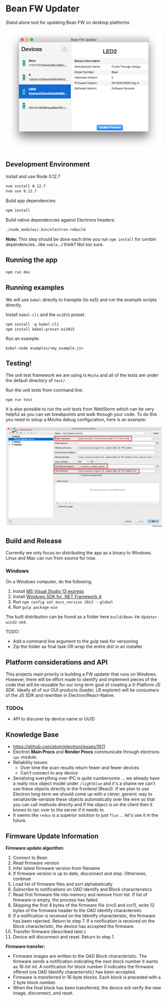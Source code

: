 # Bean FW Updater

Stand alone tool for updating Bean FW on desktop platforms

![Bean Connected](./docs/img/screenshot-bean-connected.png)

## Development Environment

Install and use Node 0.12.7

```bash
nvm install 0.12.7
nvm use 0.12.7
```

Build app dependencies:

```bash
npm install
```

Build native dependencies against Electrons headers:

```bash
./node_modules/.bin/electron-rebuild
```

__Note:__ This step should be done each time you run `npm install` for _certain_ dependencies...like `noble`...i think?  Not too sure.

## Running the app

```bash
npm run dev
```

## Running examples

We will use `babel` directly to transpile (to es5) and run the example scripts directly.

Install `babel-cli` and the `es2015` preset.

```
npm install -g babel-cli
npm install babel-preset-es2015
```

Run an example:

```
babel-node examples/<my_example.js>
```

## Testing!

The unit test framework we are using is `Mocha` and all of the tests are under the default directory of `test/`.

Run the unit tests from command line:

```
npm run test
```

It is also possible to run the unit tests from WebStorm which can be very helpful as you can set breakpoints and walk through your code. To do this you need to setup a Mocha debug configuration, here is an example:

![alt text](./docs/img/mocha-webstorm-config.png)


## Build and Release

Currently we only focus on distributing the app as a binary to Windows. Linux and Mac can run from source for now. 

### Windows

On a Windows computer, do the following.

1. Install [MS Visual Studio 13 express](https://www.microsoft.com/en-gb/download/details.aspx?id=44914)
2. Install [Windows SDK for .NET Framework 4](https://www.microsoft.com/en-us/download/details.aspx?id=8279)
3. Run `npm config set msvs_version 2013 --global`
4. Run `gulp package-win` 

The built distribution can be found as a folder here `build/Bean-FW-Updater-win32-x64`.

TODO:

* Add a command line argument to the gulp task for versioning
* Zip the folder as final task OR wrap the entire dist in an installer

## Platform considerations and API

This projects main priority is building a FW updater that runs on Windows. However, there will be effort made to identify and implement pieces of the code that will be reusable for our long term goal of creating a X-Platform JS SDK. Ideally all of our GUI products (loader, LB explorer) will be consumers of the JS SDK and rewritten in Electron/React-Native.

### TODOs

* API to discover by device name or UUID

## Knowledge Base

* https://github.com/atom/electron/issues/1611
* Electron __Main Procs__ and __Render Procs__ communicate through electrons `ipc` module.
* Reliability issues:
    * Over time the scan results return fewer and fewer devices
    * Can't connect to any device
* Serializing everything over IPC is quite cumbersome ... we already have a really nice object model under `/lightblue` and it's a shame we can't use these objects directly in the frontend (React).  If we plan to use Electron long-term we should come up with a clever, generic way to serialize/de-serialze these objects automatically over the wire so that you can call methods directly and if the object is on the client then it knows to rpc over to the server if it needs to.
* It seems like `redux` is a superior solution to just `flux` ... let's use it in the future.


## Firmware Update Information

__Firmware update algorithm:__

1. Connect to Bean
2. Read firmware version
3. Infer latest firmware version from filename
4. If firmware version is up to date, disconnect and stop. Otherwise, continue
5. Load list of firmware files and sort alphabetically
6. Subscribe to notifications on OAD Identify and Block characteristics
7. Read first firmware file into memory and remove from list. If list of firmware is empty, the process has failed.
8. Skipping the first 4 bytes of the firmware file (crc0 and crc1), write 12 bytes of the firmware header to the OAD Identify characteristic
9. If a notification is received on the Identify characteristic, the firmware has been rejected. Return to step 7. If a notification is received on the Block characteristic, the device has accepted the firmware.
10. Transfer firmware (described later.)
11. Device will disconnect and reset. Return to step 1.

__Firmware transfer:__

* Firmware images are written to the OAD Block characteristic. The firmware sends a notification indicating the next block number it wants as 16-bit int. A notification for block number 0 indicates the firmware offered (via OAD Identify characteristic) has been accepted.
* Firmware is transferred in 16-byte blocks. Each block is preceded with a 2 byte block number.
* When the final block has been transferred, the device will verify the new image, disconnect, and reset.
